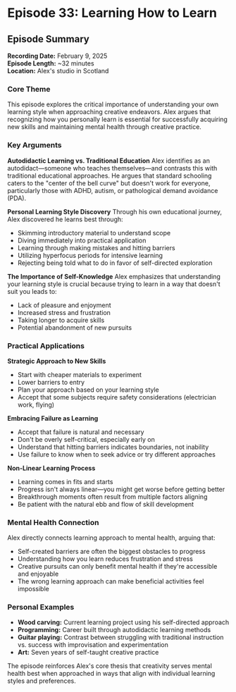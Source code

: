 # Episode 33: Learning How to Learn
## Episode Summary

**Recording Date:** February 9, 2025  
**Episode Length:** ~32 minutes  
**Location:** Alex's studio in Scotland

### Core Theme
This episode explores the critical importance of understanding your own learning style when approaching creative endeavors. Alex argues that recognizing how you personally learn is essential for successfully acquiring new skills and maintaining mental health through creative practice.

### Key Arguments

**Autodidactic Learning vs. Traditional Education**
Alex identifies as an autodidact—someone who teaches themselves—and contrasts this with traditional educational approaches. He argues that standard schooling caters to the "center of the bell curve" but doesn't work for everyone, particularly those with ADHD, autism, or pathological demand avoidance (PDA).

**Personal Learning Style Discovery**
Through his own educational journey, Alex discovered he learns best through:
- Skimming introductory material to understand scope
- Diving immediately into practical application
- Learning through making mistakes and hitting barriers
- Utilizing hyperfocus periods for intensive learning
- Rejecting being told what to do in favor of self-directed exploration

**The Importance of Self-Knowledge**
Alex emphasizes that understanding your learning style is crucial because trying to learn in a way that doesn't suit you leads to:
- Lack of pleasure and enjoyment
- Increased stress and frustration
- Taking longer to acquire skills
- Potential abandonment of new pursuits

### Practical Applications

**Strategic Approach to New Skills**
- Start with cheaper materials to experiment
- Lower barriers to entry
- Plan your approach based on your learning style
- Accept that some subjects require safety considerations (electrician work, flying)

**Embracing Failure as Learning**
- Accept that failure is natural and necessary
- Don't be overly self-critical, especially early on
- Understand that hitting barriers indicates boundaries, not inability
- Use failure to know when to seek advice or try different approaches

**Non-Linear Learning Process**
- Learning comes in fits and starts
- Progress isn't always linear—you might get worse before getting better
- Breakthrough moments often result from multiple factors aligning
- Be patient with the natural ebb and flow of skill development

### Mental Health Connection

Alex directly connects learning approach to mental health, arguing that:
- Self-created barriers are often the biggest obstacles to progress
- Understanding how you learn reduces frustration and stress
- Creative pursuits can only benefit mental health if they're accessible and enjoyable
- The wrong learning approach can make beneficial activities feel impossible

### Personal Examples
- **Wood carving:** Current learning project using his self-directed approach
- **Programming:** Career built through autodidactic learning methods
- **Guitar playing:** Contrast between struggling with traditional instruction vs. success with improvisation and experimentation
- **Art:** Seven years of self-taught creative practice

The episode reinforces Alex's core thesis that creativity serves mental health best when approached in ways that align with individual learning styles and preferences.
